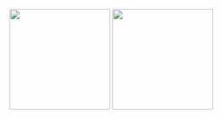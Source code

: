 <img height="180em" src="https://github-readme-stats.vercel.app/api?username=DASHINGFIST101&show_icons=true&theme=dark&include_all_commits=true&count_private=true"/>        <img height="180em" src="https://github-readme-stats.vercel.app/api/top-langs/?username=DASHINGFIST101&layout=compact&langs_count=7&theme=dark"/>
